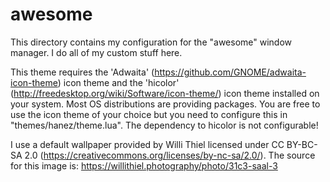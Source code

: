 awesome
=======

This directory contains my configuration for the "awesome" window manager. I do
all of my custom stuff here.

This theme requires the 'Adwaita' (https://github.com/GNOME/adwaita-icon-theme)
icon theme and the 'hicolor' (http://freedesktop.org/wiki/Software/icon-theme/)
icon theme installed on your system. Most OS distributions are providing 
packages. You are free to use the icon theme of your choice but you need to
configure this in "themes/hanez/theme.lua". The dependency to hicolor is not
configurable!

I use a default wallpaper provided by Willi Thiel licensed under CC BY-BC-SA
2.0 (https://creativecommons.org/licenses/by-nc-sa/2.0/). The source for this 
image is: https://willithiel.photography/photo/31c3-saal-3
